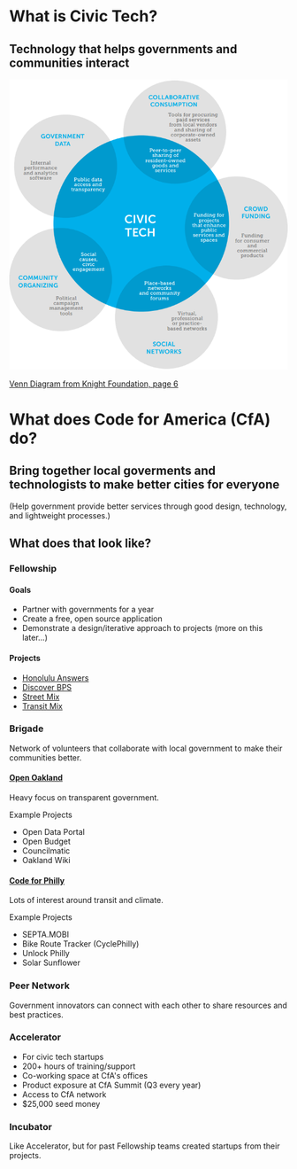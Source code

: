 # What is Civic Tech?

## Technology that helps governments and communities interact

![Civic Tech Venn Diagram](images/civic_tech_venn_diagram.png)

[Venn Diagram from Knight Foundation, page 6](http://www.knightfoundation.org/media/uploads/publication_pdfs/knight-civic-tech.pdf)


# What does Code for America (CfA) do?

## Bring together **local goverments** and **technologists** to make **better cities for everyone**

(Help government provide better services through good design, technology, and lightweight processes.)

## What does that look like?

### Fellowship

#### Goals

- Partner with governments for a year
- Create a free, open source application
- Demonstrate a design/iterative approach to projects (more on this later...)

#### Projects

- [Honolulu Answers](http://answers.honolulu.gov/)
- [Discover BPS](http://www.discoverbps.org/)
- [Street Mix](http://streetmix.net/)
- [Transit Mix](http://www.transitmix.net/)

### Brigade

Network of volunteers that collaborate with local government to make their communities better.

#### [Open Oakland](http://openoakland.org/)

Heavy focus on transparent government.

Example Projects
- Open Data Portal
- Open Budget
- Councilmatic
- Oakland Wiki

#### [Code for Philly](http://codeforphilly.org/)

Lots of interest around transit and climate.

Example Projects
- SEPTA.MOBI
- Bike Route Tracker (CyclePhilly)
- Unlock Philly
- Solar Sunflower

### Peer Network

Government innovators can connect with each other to share resources and best practices.

### Accelerator

- For civic tech startups
- 200+ hours of training/support
- Co-working space at CfA's offices
- Product exposure at CfA Summit (Q3 every year)
- Access to CfA network
- $25,000 seed money

### Incubator

Like Accelerator, but for past Fellowship teams created startups from their projects.